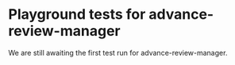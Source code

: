 # Playground tests for advance-review-manager
We are still awaiting the first test run for advance-review-manager.
